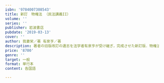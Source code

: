 ```yaml
---
isbn: '9784007308543'
title: 新訂　物権法 （民法講義II）
volume: ''
series: ''
publisher: 岩波書店
pubdate: '2019-03-13'
cover: ''
author: 我妻栄／著 有泉亨／著
description: 著者の旧版改訂の遺志を法学者有泉亨が受け継ぎ，完成させた新訂版．物権法体系概説書の古典．
price: '8700'
genre: ''
target: 一般
format: 単行本
content: 各国語

---
```


